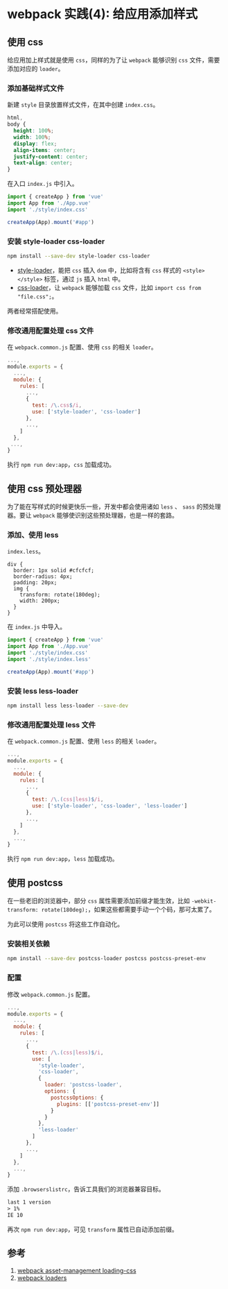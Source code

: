 # webpack 实践(4): 给应用添加样式

## 使用 css

给应用加上样式就是使用 `css`，同样的为了让 `webpack` 能够识别 `css` 文件，需要添加对应的 `loader`。

### 添加基础样式文件

新建 `style` 目录放置样式文件，在其中创建 `index.css`。

```css
html,
body {
  height: 100%;
  width: 100%;
  display: flex;
  align-items: center;
  justify-content: center;
  text-align: center;
}
```

在入口 `index.js` 中引入。

```js
import { createApp } from 'vue'
import App from './App.vue'
import './style/index.css'

createApp(App).mount('#app')
```

### 安装 style-loader css-loader

```sh
npm install --save-dev style-loader css-loader
```

- [style-loader](https://github.com/webpack-contrib/style-loader)，能把 `css` 插入 `dom` 中，比如将含有 `css` 样式的 `<style></style>` 标签，通过 `js` 插入 `html` 中。
- [css-loader](https://github.com/webpack-contrib/css-loader)，让 `webpack` 能够加载 `css` 文件，比如 `import css from "file.css";`。

两者经常搭配使用。

### 修改通用配置处理 css 文件

在 `webpack.common.js` 配置、使用 `css` 的相关 `loader`。

```js
...,
module.exports = {
  ...,
  module: {
    rules: [
      ...,
      {
        test: /\.css$/i,
        use: ['style-loader', 'css-loader']
      },
      ...,
    ]
  },
 ...,
}
```

执行 `npm run dev:app`，`css` 加载成功。

## 使用 css 预处理器

为了能在写样式的时候更快乐一些，开发中都会使用诸如 `less` 、 `sass` 的预处理器。要让 `webpack` 能够使识别这些预处理器，也是一样的套路。

### 添加、使用 less

`index.less`。

```less
div {
  border: 1px solid #cfcfcf;
  border-radius: 4px;
  padding: 20px;
  img {
    transform: rotate(180deg);
    width: 200px;
  }
}
```

在 `index.js` 中导入。

```js
import { createApp } from 'vue'
import App from './App.vue'
import './style/index.css'
import './style/index.less'

createApp(App).mount('#app')
```

### 安装 less less-loader

```sh
npm install less less-loader --save-dev
```

### 修改通用配置处理 less 文件

在 `webpack.common.js` 配置、使用 `less` 的相关 `loader`。

```js
...,
module.exports = {
  ...,
  module: {
    rules: [
      ...,
      {
        test: /\.(css|less)$/i,
        use: ['style-loader', 'css-loader', 'less-loader']
      },
      ...,
    ]
  },
  ...,
}
```

执行 `npm run dev:app`，`less` 加载成功。

## 使用 postcss

在一些老旧的浏览器中，部分 `css` 属性需要添加前缀才能生效，比如 `-webkit-transform: rotate(180deg);`，如果这些都需要手动一个个码，那可太累了。

为此可以使用 `postcss` 将这些工作自动化。

### 安装相关依赖

```sh
npm install --save-dev postcss-loader postcss postcss-preset-env
```

### 配置

修改 `webpack.common.js` 配置。

```js
...,
module.exports = {
  ...,
  module: {
    rules: [
      ...,
      {
        test: /\.(css|less)$/i,
        use: [
          'style-loader',
          'css-loader',
          {
            loader: 'postcss-loader',
            options: {
              postcssOptions: {
                plugins: [['postcss-preset-env']]
              }
            }
          },
          'less-loader'
        ]
      },
      ...,
    ]
  },
  ...,
}
```

添加 `.browserslistrc`，告诉工具我们的浏览器兼容目标。

```txt
last 1 version
> 1%
IE 10
```

再次 `npm run dev:app`，可见 `transform` 属性已自动添加前缀。

## 参考

1. [webpack asset-management loading-css](https://webpack.js.org/guides/asset-management/#loading-css)
2. [webpack loaders](https://webpack.js.org/loaders/)
